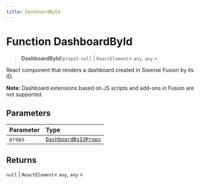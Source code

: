```yaml
---
title: DashboardById
---
```


# Function DashboardById <Badge type="fusionEmbed" text="Fusion Embed" /> <Badge type="alpha" text="Alpha" />

> **DashboardById**(`props`): `null` \| `ReactElement`\< `any`, `any` \>

React component that renders a dashboard created in Sisense Fusion by its ID.

**Note:** Dashboard extensions based on JS scripts and add-ons in Fusion are not supported.

## Parameters

| Parameter | Type |
| :------ | :------ |
| `props` | [`DashboardByIdProps`](../interfaces/interface.DashboardByIdProps.md) |

## Returns

`null` \| `ReactElement`\< `any`, `any` \>
